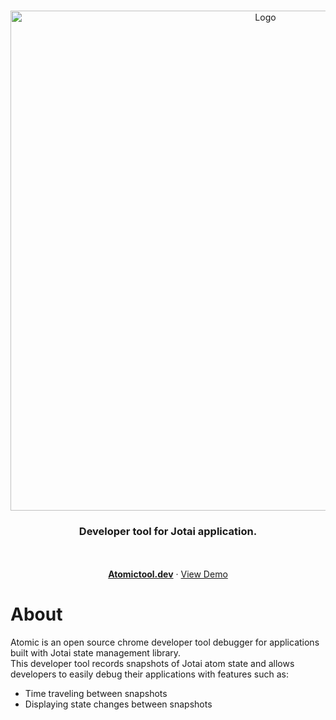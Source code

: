 <!-- PROJECT LOGO -->
<br />
<p align="center">
  <a href="https://github.com/chandnikat/atomic">
    <img src="assets/Atomic.jpeg" alt="Logo" width="800px">
  </a>

  <h3 align="center">Developer tool for Jotai application.</h3>

  <p align="center">
    <br /><br />
    <a href="https://www.atomictool.dev"><strong>Atomictool.dev</strong></a>
    ·
    <a href="https://www.getatomos.io">View Demo</a>   
  </p>
</p>

<!-- ABOUT -->
<h1>About</h1>
<p>
Atomic is an open source chrome developer tool debugger for applications built with Jotai state management library.
</br>
This developer tool records snapshots of Jotai atom state and allows developers to easily debug their applications with features such as:
<ul>
<li>Time traveling between snapshots
<li>Displaying state changes between snapshots
</ul>
 
</p>
